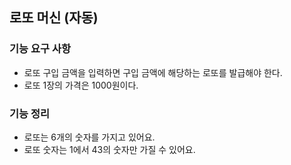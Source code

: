 ## 로또 머신 (자동)
### 기능 요구 사항
* 로또 구입 금액을 입력하면 구입 금액에 해당하는 로또를 발급해야 한다.
* 로또 1장의 가격은 1000원이다.

### 기능 정리
- 로또는 6개의 숫자를 가지고 있어요.
- 로또 숫자는 1에서 43의 숫자만 가질 수 있어요.